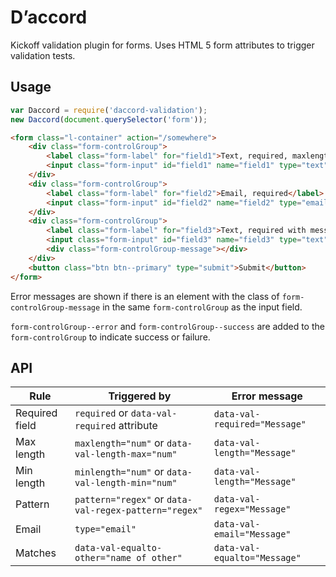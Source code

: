 D’accord
======
Kickoff validation plugin for forms. Uses HTML 5 form attributes to trigger validation tests.

Usage
---
```js
var Daccord = require('daccord-validation');
new Daccord(document.querySelector('form'));
```
```html
<form class="l-container" action="/somewhere">
	<div class="form-controlGroup">
		<label class="form-label" for="field1">Text, required, maxlength 10</label>
		<input class="form-input" id="field1" name="field1" type="text" required maxlength="10">
	</div>
	<div class="form-controlGroup">
		<label class="form-label" for="field2">Email, required</label>
		<input class="form-input" id="field2" name="field2" type="email" required>
	</div>
	<div class="form-controlGroup">
		<label class="form-label" for="field3">Text, required with message</label>
		<input class="form-input" id="field3" name="field3" type="text" data-val-required="This field is required" required>
		<div class="form-controlGroup-message"></div>
	</div>
	<button class="btn btn--primary" type="submit">Submit</button>
</form>
```
Error messages are shown if there is an element with the class of ```form-controlGroup-message``` in the same ```form-controlGroup``` as the input field.

```form-controlGroup--error``` and ```form-controlGroup--success``` are added to the ```form-controlGroup``` to indicate success or failure.

API
---

| Rule | Triggered by | Error message  |
--- | --- | ---
| Required field | ```required``` or ```data-val-required``` attribute | ```data-val-required="Message"``` |
| Max length | ```maxlength="num"``` or ```data-val-length-max="num"``` | ```data-val-length="Message"``` |
| Min length | ```minlength="num"``` or ```data-val-length-min="num"``` | ```data-val-length="Message"``` |
| Pattern | ```pattern="regex"``` or ```data-val-regex-pattern="regex"``` | ```data-val-regex="Message"``` |
| Email | ```type="email"``` | ```data-val-email="Message"``` |
| Matches | ```data-val-equalto-other="name of other"``` | ```data-val-equalto="Message"``` |
